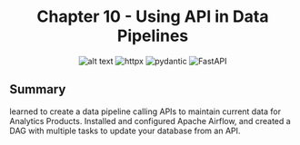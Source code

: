 <div align="center">

# Chapter 10 - Using API in Data Pipelines
![alt text](https://img.shields.io/badge/Workflow-Apache_Airflow-%23228BE6?logo=apacheairflow&logoColor=white)
![httpx](https://img.shields.io/badge/HTTP-httpx-%23228BE6?logo=python&logoColor=white)
![pydantic](https://img.shields.io/badge/Data-pydantic-%23E83A59?logo=python&logoColor=white)
![FastAPI](https://img.shields.io/badge/API-FastAPI-teal?logo=fastapi&logoColor=white)
</div>

## Summary

learned to create a data pipeline calling APIs to maintain current data for Analytics Products. Installed and configured Apache Airflow, and created a DAG with multiple tasks to update your database from an API.
